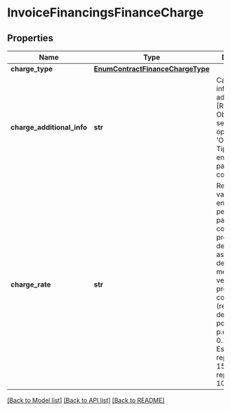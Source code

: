 # InvoiceFinancingsFinanceCharge

## Properties
Name | Type | Description | Notes
------------ | ------------- | ------------- | -------------
**charge_type** | [**EnumContractFinanceChargeType**](EnumContractFinanceChargeType.md) |  | 
**charge_additional_info** | **str** | Campo para informações adicionais.  [Restrição] Obrigatório se selecionada a opção &#x27;OUTROS&#x27; em Tipo de encargo pactuado no contrato.  | [optional] 
**charge_rate** | **str** | Representa o valor do encargo em percentual pactuado no contrato.    O preenchimento deve respeitar as 6 casas decimais, mesmo que venham preenchidas com zeros  (representação de porcentagem p.ex: 0.150000. Este valor representa 15%. O valor 1 representa 100%).  | [optional] 

[[Back to Model list]](../README.md#documentation-for-models) [[Back to API list]](../README.md#documentation-for-api-endpoints) [[Back to README]](../README.md)

